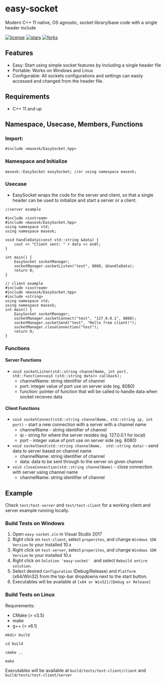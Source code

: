 # easy-socket
Modern C++ 11 native, OS agnostic, socket library/base code with a single header include

[![license](https://img.shields.io/github/license/masesk/easy-socket.svg)](https://github.com/masesk/easy-socket/blob/master/LICENSE)
[![stars](https://img.shields.io/github/stars/masesk/easy-socket.svg?style=social)](https://github.com/masesk/easy-socket/stargazers)
[![forks](https://img.shields.io/github/forks/masesk/easy-socket?style=social)](https://github.com/masesk/easy-socket/network/members)

## Features
* Easy: Start using simple socket features by including a single header file
* Portable: Works on Windows and Linux
* Configurable: All sockets configurations and settings can easily accessed and changed from the header file.

## Requirements
* C++ 11 and up

## Namespace, Usecase, Members, Functions

### Import:
```
#include <masesk/EasySocket.hpp>
```

### Namespace and Initialize

```
masesk::EasySocket easySocket; //or using namespace masesk;
```

### Usecase

* EasySocket wraps the code for the server and client, so that a single header can be used to initialize and start a server or a client.
```
//server example 

#include <iostream>
#include <masesk/EasySocket.hpp>
using namespace std;
using namespace masesk;

void handleData(const std::string &data) {
	cout << "Client sent: " + data << endl;
}

int main() {
	EasySocket socketManager;
	socketManager.socketListen("test", 8080, &handleData);
	return 0;
}
```

```
// client example
#include <iostream>
#include <masesk/EasySocket.hpp>
#include <string>
using namespace std;
using namespace masesk;
int main() {
	EasySocket socketManager;
	socketManager.socketConnect("test", "127.0.0.1", 8080);
	socketManager.socketSend("test", "Hello from client!");
	socketManager.closeConnection("test");
	return 0;
}
```

### Functions

#### Server Functions

* `void socketListen(std::string channelName, int port, std::function<void (std::string data)> callback);` 
    * channelName: string identifier of channel
    * port: integer value of port use on server side (eg. 8080)
    * function: pointer of function that will be called to handle data when socket recieves data

#### Client Functions

* `void socketConnect(std::string channelName, std::string ip, int port)` - start a new connection with a server with a channel name 
    * channelName - string identifier of channel
    * ip - string for where the server resides (eg. 127.0.0.1 for local)
    * port - integer value of port use on server side (eg. 8080)
* `void socketSend(std::string channelName,  std::string data)` - send data to server based on channel name
    * channelName: string identifier of channel
    * data: data to be sent through to the server on given channel
* `void closeConnection(std::string channelName)`  - close connection with server using channel name
    * channelName: string identifier of channel

## Example
Check `test/test-server` and `test/test-client` for a working client and server example running locally.

### Build Tests on Windows
1. Open `easy-socket.sln` in Visual Studio 2017
2. Right click on `test-client`, select `properites`, and change `Windows SDK Version` to your installed 10.x
3. Right click on `test-server`, select `properites`, and change `Windows SDK Version` to your installed 10.x
4. Right click on ```Solution 'easy-socket' ``` and select `Rebuild entire solution`.
5. Select desired `Configuration` (Debug/Release) and `Platform` (x64/Win32) from the top-bar dropdowns next to the start button.
6. Executables will be available at `[x64 or Win32]/[Debug or Release]`

### Build Tests on Linux

Requirements: 
* CMake (> v3.5)
* make
* g++ (> v6.1)

```
mkdir build
```
```
cd build
```
```
cmake ..
```
```
make
```

Executables will be available at `build/tests/test-client/client` and `build/tests/test-client/server`